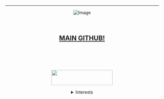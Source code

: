 --------
<div align="center"> 


<img src="https://pbs.twimg.com/media/GoVIFeWXAAAYyl_?format=jpg&amp;name=small" alt="Image"/>

ㅤ

[MAIN GITHUB!](https://github.com/gambling-addict)
-------


ㅤㅤ
ㅤ

ㅤㅤㅤㅤㅤㅤㅤㅤㅤㅤㅤㅤㅤㅤㅤㅤㅤㅤㅤㅤㅤㅤㅤ
ㅤㅤㅤㅤㅤㅤㅤㅤㅤㅤㅤㅤㅤㅤㅤㅤㅤㅤㅤㅤㅤㅤㅤ
ㅤㅤㅤㅤㅤㅤㅤㅤㅤㅤㅤㅤㅤㅤㅤㅤㅤㅤㅤㅤ
<img src="https://64.media.tumblr.com/f354f71076b5dba79de0590639ffe286/ca87e2ceb2047715-a3/s75x75_c1/f3900d7086e5234c3cd4412b6868f6a21201d624.gifv" width="200" height="50"/>



  <details>

<summary> Interests </summary>

ㅤ***8:11***
ㅤ***Egg Kevin's House***
ㅤThe Salvation Project
ㅤSquirrel Staplerㅤ
ㅤ***Julia was Alone***
ㅤThe fairy tales analog horror
ㅤChoose or die
ㅤEverything everywhere all at once
ㅤ***Orange Roulette***
ㅤLife purposeㅤ
ㅤDeardere
ㅤ***Studio Investigrave***
ㅤ***Lummony***
ㅤGospel of Eve
ㅤ***Roblox args***
ㅤSilver Thread
ㅤEndzone
ㅤ*Redcarkyle123*
ㅤ*Senprista*
ㅤLaw of Talos
ㅤCastle of Nations
ㅤDo NOT take thIs caT home
ㅤClassmates


</details>

